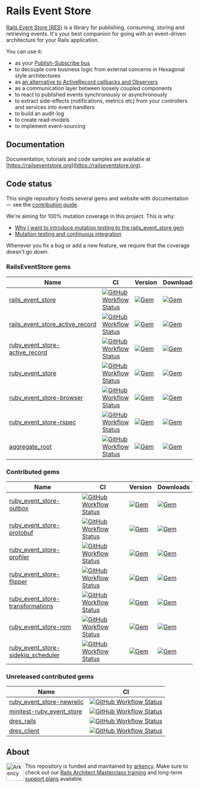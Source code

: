 # Rails Event Store

[Rails Event Store (RES)](https://railseventstore.org/) is a library for publishing, consuming, storing and retrieving events. It's your best companion for going with an event-driven architecture for your Rails application.

You can use it:

*   as your [Publish-Subscribe bus](https://railseventstore.org/docs/pubsub/)
*   to decouple core business logic from external concerns in Hexagonal style architectures
*   as [an alternative to ActiveRecord callbacks and Observers](https://blog.arkency.com/2016/05/domain-events-over-active-record-callbacks/)
*   as a communication layer between loosely coupled components
*   to react to published events synchronously or asynchronously
*   to extract side-effects (notifications, metrics etc) from your controllers and services into event handlers
*   to build an audit-log
*   to create read-models
*   to implement event-sourcing

## Documentation

Documentation, tutorials and code samples are available at [https://railseventstore.org](https://railseventstore.org).

## Code status

This single repository hosts several gems and website with documentation — see the [contribution guide](https://railseventstore.org/contributing/).

We're aiming for 100% mutation coverage in this project. This is why:

- [Why I want to introduce mutation testing to the rails_event_store gem](https://blog.arkency.com/2015/04/why-i-want-to-introduce-mutation-testing-to-the-rails-event-store-gem/)
- [Mutation testing and continuous integration](https://blog.arkency.com/2015/05/mutation-testing-and-continuous-integration/)

Whenever you fix a bug or add a new feature, we require that the coverage doesn't go down.

### RailsEventStore gems

| Name                                                               | CI                                                                                                                                                                                                                                                                                    | Version                                                                                                                                             | Downloads                                                                                                                                            |
|--------------------------------------------------------------------|---------------------------------------------------------------------------------------------------------------------------------------------------------------------------------------------------------------------------------------------------------------------------------------|-----------------------------------------------------------------------------------------------------------------------------------------------------|------------------------------------------------------------------------------------------------------------------------------------------------------|
| [rails_event_store](/rails_event_store)                            | [![GitHub Workflow Status](https://img.shields.io/github/actions/workflow/status/RailsEventStore/rails_event_store/rails_event_store_test.yml?style=flat-square)](https://github.com/RailsEventStore/rails_event_store/actions/workflows/rails_event_store_test.yml)                            | [![Gem](https://img.shields.io/gem/v/rails_event_store?style=flat-square)](https://rubygems.org/gems/rails_event_store)                             | [![Gem](https://img.shields.io/gem/dt/rails_event_store?style=flat-square)](https://rubygems.org/gems/rails_event_store)                             |
| [rails_event_store_active_record](/ruby_event_store/active_record) | [![GitHub Workflow Status](https://img.shields.io/github/actions/workflow/status/RailsEventStore/rails_event_store/rails_event_store_active_record_test.yml?style=flat-square)](https://github.com/RailsEventStore/rails_event_store/actions/workflows/ruby_event_store-active_record_test.yml) | [![Gem](https://img.shields.io/gem/v/rails_event_store_active_record?style=flat-square)](https://rubygems.org/gems/rails_event_store_active_record) | [![Gem](https://img.shields.io/gem/dt/rails_event_store_active_record?style=flat-square)](https://rubygems.org/gems/rails_event_store_active_record) |
| [ruby_event_store-active_record](/ruby_event_store/active_record)  | [![GitHub Workflow Status](https://img.shields.io/github/actions/workflow/status/RailsEventStore/rails_event_store/ruby_event_store-active_record_test.yml?style=flat-square)](https://github.com/RailsEventStore/rails_event_store/actions/workflows/ruby_event_store-active_record_test.yml)  | [![Gem](https://img.shields.io/gem/v/ruby_event_store-active_record?style=flat-square)](https://rubygems.org/gems/ruby_event_store-active_record)   | [![Gem](https://img.shields.io/gem/dt/ruby_event_store-active_record?style=flat-square)](https://rubygems.org/gems/ruby_event_store-active_record)   |
| [ruby_event_store](/ruby_event_store)                              | [![GitHub Workflow Status](https://img.shields.io/github/actions/workflow/status/RailsEventStore/rails_event_store/ruby_event_store_test.yml?style=flat-square)](https://github.com/RailsEventStore/rails_event_store/actions/workflows/ruby_event_store_test.yml)                              | [![Gem](https://img.shields.io/gem/v/ruby_event_store?style=flat-square)](https://rubygems.org/gems/ruby_event_store)                               | [![Gem](https://img.shields.io/gem/dt/ruby_event_store?style=flat-square)](https://rubygems.org/gems/ruby_event_store)                               |
| [ruby_event_store-browser](/ruby_event_store-browser)              | [![GitHub Workflow Status](https://img.shields.io/github/actions/workflow/status/RailsEventStore/rails_event_store/ruby_event_store-browser_test.yml?style=flat-square)](https://github.com/RailsEventStore/rails_event_store/actions/workflows/ruby_event_store-browser_test.yml)              | [![Gem](https://img.shields.io/gem/v/ruby_event_store-browser?style=flat-square)](https://rubygems.org/gems/ruby_event_store-browser)               | [![Gem](https://img.shields.io/gem/dt/ruby_event_store-browser?style=flat-square)](https://rubygems.org/gems/ruby_event_store-browser)               |
| [ruby_event_store-rspec](/ruby_event_store-rspec)                  | [![GitHub Workflow Status](https://img.shields.io/github/actions/workflow/status/RailsEventStore/rails_event_store/ruby_event_store-rspec_test.yml?style=flat-square)](https://github.com/RailsEventStore/rails_event_store/actions/workflows/ruby_event_store-rspec_test.yml)                  | [![Gem](https://img.shields.io/gem/v/ruby_event_store-rspec?style=flat-square)](https://rubygems.org/gems/ruby_event_store-rspec)                   | [![Gem](https://img.shields.io/gem/dt/ruby_event_store-rspec?style=flat-square)](https://rubygems.org/gems/ruby_event_store-rspec)                   |
| [aggregate_root](/aggregate_root)                                  | [![GitHub Workflow Status](https://img.shields.io/github/actions/workflow/status/RailsEventStore/rails_event_store/aggregate_root_test.yml?style=flat-square)](https://github.com/RailsEventStore/rails_event_store/actions/workflows/aggregate_root_test.yml)                                  | [![Gem](https://img.shields.io/gem/v/aggregate_root?style=flat-square)](https://rubygems.org/gems/aggregate_root)                                   | [![Gem](https://img.shields.io/gem/dt/aggregate_root?style=flat-square)](https://rubygems.org/gems/aggregate_root)                                   |

### Contributed gems

| Name                                                                              | CI                                                                                                                                                                                                                                                                                           | Version                                                                                                                                                   | Downloads                                                                                                                                                  |
|-----------------------------------------------------------------------------------|----------------------------------------------------------------------------------------------------------------------------------------------------------------------------------------------------------------------------------------------------------------------------------------------|-----------------------------------------------------------------------------------------------------------------------------------------------------------|------------------------------------------------------------------------------------------------------------------------------------------------------------|
| [ruby_event_store-outbox](/contrib/ruby_event_store-outbox)                       | [![GitHub Workflow Status](https://img.shields.io/github/actions/workflow/status/RailsEventStore/rails_event_store/ruby_event_store-outbox_test.yml?style=flat-square)](https://github.com/RailsEventStore/rails_event_store/actions/workflows/ruby_event_store-outbox_test.yml)                       | [![Gem](https://img.shields.io/gem/v/ruby_event_store-outbox?style=flat-square)](https://rubygems.org/gems/ruby_event_store-outbox)                       | [![Gem](https://img.shields.io/gem/dt/ruby_event_store-outbox?style=flat-square)](https://rubygems.org/gems/ruby_event_store-outbox)                       |
| [ruby_event_store-protobuf](/contrib/ruby_event_store-protobuf)                   | [![GitHub Workflow Status](https://img.shields.io/github/actions/workflow/status/RailsEventStore/rails_event_store/ruby_event_store-protobuf_test.yml?style=flat-square)](https://github.com/RailsEventStore/rails_event_store/actions/workflows/ruby_event_store-protobuf_test.yml)                   | [![Gem](https://img.shields.io/gem/v/ruby_event_store-protobuf?style=flat-square)](https://rubygems.org/gems/ruby_event_store-protobuf)                   | [![Gem](https://img.shields.io/gem/dt/ruby_event_store-protobuf?style=flat-square)](https://rubygems.org/gems/ruby_event_store-protobuf)                   |
| [ruby_event_store-profiler](/contrib/ruby_event_store-profiler)                   | [![GitHub Workflow Status](https://img.shields.io/github/actions/workflow/status/RailsEventStore/rails_event_store/ruby_event_store-profiler_test.yml?style=flat-square)](https://github.com/RailsEventStore/rails_event_store/actions/workflows/ruby_event_store-profiler_test.yml)                   | [![Gem](https://img.shields.io/gem/v/ruby_event_store-profiler?style=flat-square)](https://rubygems.org/gems/ruby_event_store-profiler)                   | [![Gem](https://img.shields.io/gem/dt/ruby_event_store-profiler?style=flat-square)](https://rubygems.org/gems/ruby_event_store-profiler)                   |
| [ruby_event_store-flipper](/contrib/ruby_event_store-flipper)                     | [![GitHub Workflow Status](https://img.shields.io/github/actions/workflow/status/RailsEventStore/rails_event_store/ruby_event_store-flipper_test.yml?style=flat-square)](https://github.com/RailsEventStore/rails_event_store/actions/workflows/ruby_event_store-flipper_test.yml)                     | [![Gem](https://img.shields.io/gem/v/ruby_event_store-flipper?style=flat-square)](https://rubygems.org/gems/ruby_event_store-flipper)                     | [![Gem](https://img.shields.io/gem/dt/ruby_event_store-flipper?style=flat-square)](https://rubygems.org/gems/ruby_event_store-flipper)                     |
| [ruby_event_store-transformations](/contrib/ruby_event_store-transformations)     | [![GitHub Workflow Status](https://img.shields.io/github/actions/workflow/status/RailsEventStore/rails_event_store/ruby_event_store-transformations_test.yml?style=flat-square)](https://github.com/RailsEventStore/rails_event_store/actions/workflows/ruby_event_store-transformations_test.yml)     | [![Gem](https://img.shields.io/gem/v/ruby_event_store-transformations?style=flat-square)](https://rubygems.org/gems/ruby_event_store-transformations)     | [![Gem](https://img.shields.io/gem/dt/ruby_event_store-transformations?style=flat-square)](https://rubygems.org/gems/ruby_event_store-transformations)     |
| [ruby_event_store-rom](/contrib/ruby_event_store-rom)                             | [![GitHub Workflow Status](https://img.shields.io/github/actions/workflow/status/RailsEventStore/rails_event_store/ruby_event_store-rom_test.yml?style=flat-square)](https://github.com/RailsEventStore/rails_event_store/actions/workflows/ruby_event_store-rom_test.yml)                             | [![Gem](https://img.shields.io/gem/v/ruby_event_store-rom?style=flat-square)](https://rubygems.org/gems/ruby_event_store-rom)                             | [![Gem](https://img.shields.io/gem/dt/ruby_event_store-rom?style=flat-square)](https://rubygems.org/gems/ruby_event_store-rom)                             |
| [ruby_event_store-sidekiq_scheduler](/contrib/ruby_event_store-sidekiq_scheduler) | [![GitHub Workflow Status](https://img.shields.io/github/actions/workflow/status/RailsEventStore/rails_event_store/ruby_event_store-sidekiq_scheduler_test.yml?style=flat-square)](https://github.com/RailsEventStore/rails_event_store/actions/workflows/ruby_event_store-sidekiq_scheduler_test.yml) | [![Gem](https://img.shields.io/gem/v/ruby_event_store-sidekiq_scheduler?style=flat-square)](https://rubygems.org/gems/ruby_event_store-sidekiq_scheduler) | [![Gem](https://img.shields.io/gem/dt/ruby_event_store-sidekiq_scheduler?style=flat-square)](https://rubygems.org/gems/ruby_event_store-sidekiq_scheduler) |

### Unreleased contributed gems
| Name                                                              | CI                                                                                                                                                                                                                                                                         |
|-------------------------------------------------------------------|----------------------------------------------------------------------------------------------------------------------------------------------------------------------------------------------------------------------------------------------------------------------------|
| [ruby_event_store-newrelic](/contrib/ruby_event_store-newrelic)   | [![GitHub Workflow Status](https://img.shields.io/github/actions/workflow/status/RailsEventStore/rails_event_store/ruby_event_store-newrelic_test.yml?style=flat-square)](https://github.com/RailsEventStore/rails_event_store/actions/workflows/ruby_event_store-newrelic_test.yml) |
| [minitest-ruby_event_store](/contrib/minitest-ruby_event_store)   | [![GitHub Workflow Status](https://img.shields.io/github/actions/workflow/status/RailsEventStore/rails_event_store/minitest-ruby_event_store_test.yml?style=flat-square)](https://github.com/RailsEventStore/rails_event_store/actions/workflows/minitest-ruby_event_store_test.yml) |
| [dres_rails](/contrib/distributed_rails_event_store/dres_rails)   | [![GitHub Workflow Status](https://img.shields.io/github/actions/workflow/status/RailsEventStore/rails_event_store/dres_rails_test.yml?style=flat-square)](https://github.com/RailsEventStore/rails_event_store/actions/workflows/dres_rails_test.yml)                               |
| [dres_client](/contrib/distributed_rails_event_store/dres_client) | [![GitHub Workflow Status](https://img.shields.io/github/actions/workflow/status/RailsEventStore/rails_event_store/dres_client_test.yml?style=flat-square)](https://github.com/RailsEventStore/rails_event_store/actions/workflows/dres_client_test.yml)                             |

## About

<img src="https://arkency.com/logo.svg" alt="Arkency" height="48" align="left" />

This repository is funded and maintained by [arkency](https://arkency.com). Make sure to check out our [Rails Architect Masterclass training](https://arkademy.dev) and long-term [support plans](https://railseventstore.org/support/) available.

